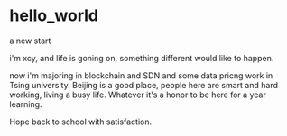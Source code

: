 # hello_world
a new start

i'm xcy, and life is goning on, something different would like to happen.

now i'm majoring in blockchain and SDN and some data pricng work in Tsing university. Beijing is a good place, people here are smart and hard working, living a busy life. Whatever it's a honor to be here for a year learning.

Hope back to school with satisfaction.

